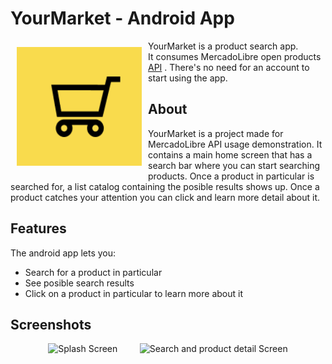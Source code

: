 # YourMarket - Android App 

<img src="/readme/appIcon.png" align="left"
width="200" hspace="10" vspace="10">

YourMarket is a product search app.  
It consumes MercadoLibre open products [API](https://developers.mercadolibre.com.ar/es_ar/items-y-busquedas) . There's no need for an account to start using the app.

## About

YourMarket is a project made for MercadoLibre API usage demonstration. It contains a main home screen that has a search bar where you can start searching products. Once a product in particular is searched for, a list catalog containing the posible results shows up. Once a product catches your attention you can click and learn more detail about it.

## Features

The android app lets you:
- Search for a product in particular
- See posible search results
- Click on a product in particular to learn more about it

## Screenshots

<p align="center">
  <img alt="Splash Screen" src="/readme/splash_sample.gif" width="200">
&nbsp; &nbsp; &nbsp; &nbsp;
  <img alt="Search and product detail Screen" src="/readme/product_sample.gif"width="200">
</p>
